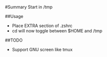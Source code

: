 #Summary
Start in /tmp

##Usage
* Place EXTRA section of .zshrc
* cd will now toggle between $HOME and /tmp

##TODO
* Support GNU screen like tmux
